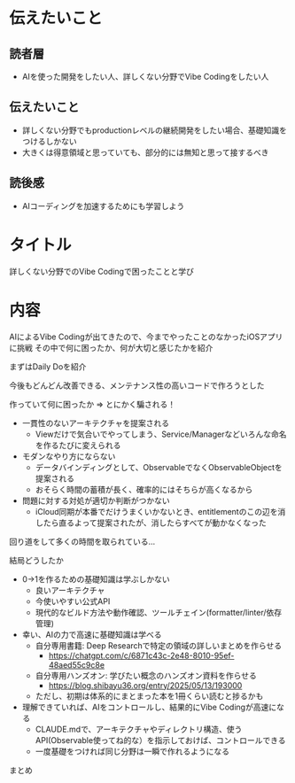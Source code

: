 # 伝えたいこと
## 読者層
- AIを使った開発をしたい人、詳しくない分野でVibe Codingをしたい人

## 伝えたいこと
- 詳しくない分野でもproductionレベルの継続開発をしたい場合、基礎知識をつけるしかない
- 大きくは得意領域と思っていても、部分的には無知と思って接するべき

## 読後感
- AIコーディングを加速するためにも学習しよう

# タイトル
詳しくない分野でのVibe Codingで困ったことと学び

# 内容
AIによるVibe Codingが出てきたので、今までやったことのなかったiOSアプリに挑戦
その中で何に困ったか、何が大切と感じたかを紹介

まずはDaily Doを紹介

今後もどんどん改善できる、メンテナンス性の高いコードで作ろうとした

作っていて何に困ったか => とにかく騙される！
- 一貫性のないアーキテクチャを提案される
    - Viewだけで気合いでやってしまう、Service/Managerなどいろんな命名を作るたびに変えられる
- モダンなやり方にならない
    - データバインディングとして、ObservableでなくObservableObjectを提案される
    - おそらく時間の蓄積が長く、確率的にはそちらが高くなるから
- 問題に対する対処が適切か判断がつかない
    - iCloud同期が本番でだけうまくいかないとき、entitlementのこの辺を消したら直るよって提案されたが、消したらすべてが動かなくなった

回り道をして多くの時間を取られている...

結局どうしたか
- 0->1を作るための基礎知識は学ぶしかない
    - 良いアーキテクチャ
    - 今使いやすい公式API
    - 現代的なビルド方法や動作確認、ツールチェイン(formatter/linter/依存管理)
- 幸い、AIの力で高速に基礎知識は学べる
    - 自分専用書籍: Deep Researchで特定の領域の詳しいまとめを作らせる
        - https://chatgpt.com/c/6871c43c-2e48-8010-95ef-48aed55c9c8e
    - 自分専用ハンズオン: 学びたい概念のハンズオン資料を作らせる
        - https://blog.shibayu36.org/entry/2025/05/13/193000
    - ただし、初期は体系的にまとまった本を1冊くらい読むと捗るかも
- 理解できていれば、AIをコントロールし、結果的にVibe Codingが高速になる
    - CLAUDE.mdで、アーキテクチャやディレクトリ構造、使うAPI(Observable使ってね的な）を指示しておけば、コントロールできる
    - 一度基礎をつければ同じ分野は一瞬で作れるようになる

まとめ

